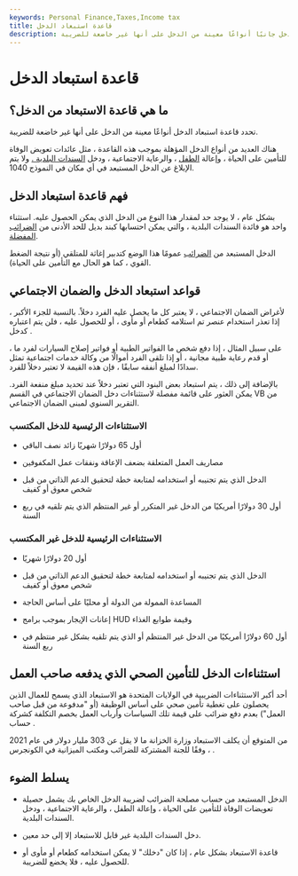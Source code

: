 ```yaml
---
keywords: Personal Finance,Taxes,Income tax
title: قاعدة استبعاد الدخل
description: تضع قاعدة استبعاد الدخل جانبًا أنواعًا معينة من الدخل على أنها غير خاضعة للضريبة.
---
```


# قاعدة استبعاد الدخل
## ما هي قاعدة الاستبعاد من الدخل؟

تحدد قاعدة استبعاد الدخل أنواعًا معينة من الدخل على أنها غير خاضعة للضريبة.

هناك العديد من أنواع الدخل المؤهلة بموجب هذه القاعدة ، مثل عائدات تعويض الوفاة للتأمين على الحياة ، وإعالة [الطفل](/alimony-payment) ، والرعاية الاجتماعية ، ودخل [السندات البلدية .](/municipalbond) ولا يتم الإبلاغ عن الدخل المستبعد في أي مكان في النموذج 1040.

## فهم قاعدة استبعاد الدخل

بشكل عام ، لا يوجد حد لمقدار هذا النوع من الدخل الذي يمكن الحصول عليه. استثناء واحد هو فائدة السندات البلدية ، والتي يمكن احتسابها كبند بديل للحد الأدنى من [الضرائب المفضلة](/tax-preference-item).

الدخل المستبعد من [الضرائب](/taxation) عمومًا هذا الوضع كتدبير إغاثة للمتلقي (أو نتيجة الضغط القوي ، كما هو الحال مع التأمين على الحياة).

## قواعد استبعاد الدخل والضمان الاجتماعي

لأغراض الضمان الاجتماعي ، لا يعتبر كل ما يحصل عليه الفرد دخلاً. بالنسبة للجزء الأكبر ، إذا تعذر استخدام عنصر تم استلامه كطعام أو مأوى ، أو للحصول عليه ، فلن يتم اعتباره كدخل .

على سبيل المثال ، إذا دفع شخص ما الفواتير الطبية أو فواتير إصلاح السيارات لفرد ما ، أو قدم رعاية طبية مجانية ، أو إذا تلقى الفرد أموالًا من وكالة خدمات اجتماعية تمثل سدادًا لمبلغ أنفقه سابقًا ، فإن هذه القيمة لا تعتبر دخلاً للفرد.

بالإضافة إلى ذلك ، يتم استبعاد بعض البنود التي تعتبر دخلاً عند تحديد مبلغ منفعة الفرد. يمكن العثور على قائمة مفصلة لاستثناءات دخل الضمان الاجتماعي في القسم VB من التقرير السنوي لمبنى الضمان الاجتماعي.

### الاستثناءات الرئيسية للدخل المكتسب

- أول 65 دولارًا شهريًا زائد نصف الباقي

- مصاريف العمل المتعلقة بضعف الإعاقة ونفقات عمل المكفوفين

- الدخل الذي يتم تجنيبه أو استخدامه لمتابعة خطة لتحقيق الدعم الذاتي من قبل شخص معوق أو كفيف

- أول 30 دولارًا أمريكيًا من الدخل غير المتكرر أو غير المنتظم الذي يتم تلقيه في ربع السنة

### الاستثناءات الرئيسية للدخل غير المكتسب

- أول 20 دولارًا شهريًا

- الدخل الذي يتم تجنيبه أو استخدامه لمتابعة خطة لتحقيق الدعم الذاتي من قبل شخص معوق أو كفيف

- المساعدة الممولة من الدولة أو محليًا على أساس الحاجة

- إعانات الإيجار بموجب برامج HUD وقيمة طوابع الغذاء

- أول 60 دولارًا أمريكيًا من الدخل غير المنتظم أو الذي يتم تلقيه بشكل غير منتظم في ربع السنة

## استثناءات الدخل للتأمين الصحي الذي يدفعه صاحب العمل

أحد أكبر الاستثناءات الضريبية في الولايات المتحدة هو الاستبعاد الذي يسمح للعمال الذين يحصلون على تغطية تأمين صحي على أساس الوظيفة (أو "مدفوعة من قبل صاحب العمل") بعدم دفع ضرائب على قيمة تلك السياسات وأرباب العمل بخصم التكلفة كشركة حساب .

من المتوقع أن يكلف الاستبعاد وزارة الخزانة ما لا يقل عن 303 مليار دولار في عام 2021 ، وفقًا للجنة المشتركة للضرائب ومكتب الميزانية في الكونجرس .

## يسلط الضوء

- الدخل المستبعد من حساب مصلحة الضرائب لضريبة الدخل الخاص بك يشمل حصيلة تعويضات الوفاة للتأمين على الحياة ، وإعالة الطفل ، والرعاية الاجتماعية ، ودخل السندات البلدية.

- دخل السندات البلدية غير قابل للاستبعاد إلا إلى حد معين.

- قاعدة الاستبعاد بشكل عام ، إذا كان "دخلك" لا يمكن استخدامه كطعام أو مأوى أو للحصول عليه ، فلا يخضع للضريبة.


